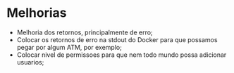 # Melhorias

- Melhoria dos retornos, principalmente de erro;
- Colocar os retornos de erro na stdout do Docker para que possamos pegar por algum ATM, por exemplo;
- Colocar nivel de permissoes para que nem todo mundo possa adicionar usuarios;
